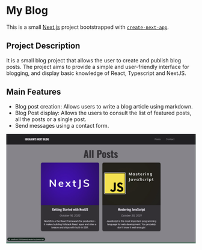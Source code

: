 # My Blog

This is a small [Next.js](https://nextjs.org/) project bootstrapped with [`create-next-app`](https://github.com/vercel/next.js/tree/canary/packages/create-next-app).

## Project Description

It is a small blog project that allows the user to create and publish blog posts. The project aims to provide a simple and user-friendly interface for blogging, and display basic knowledge of React, Typescript and NextJS.

## Main Features

- Blog post creation: Allows users to write a blog article using markdown.
- Blog Post display: Allows the users to consult the list of featured posts, all the posts or a single post.
- Send messages using a contact form.

![app](./public/images/readme/app.png)
